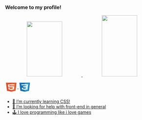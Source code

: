 ### Welcome to my profile!

<div align="center">
  <a href="https://github.com/wesleyalmeidasilva">
  <img height="180em" width="48%" src="https://github-readme-stats.vercel.app/api?username=wesleyalmeidasilva&show_icons=true&theme=dracula&include_all_commits=true&count_private=true"/>
  <img height="200em" width="48%" src="https://github-readme-stats.vercel.app/api/top-langs/?username=wesleyalmeidasilva&layout=compact&langs_count=7&theme=dracula"/>
</div>

<div style="display: inline_block"><br>
  <img align="center" alt="HTML" height="30" width="40" src="https://raw.githubusercontent.com/devicons/devicon/master/icons/html5/html5-original.svg">
  <img align="center" alt="CSS" height="30" width="40" src="https://raw.githubusercontent.com/devicons/devicon/master/icons/css3/css3-original.svg">
</div>
  
###

- 🌱 I’m currently learning CSS!
- 🤔 I’m looking for help with front-end in general
- 🕹️ I love programming like i love games
